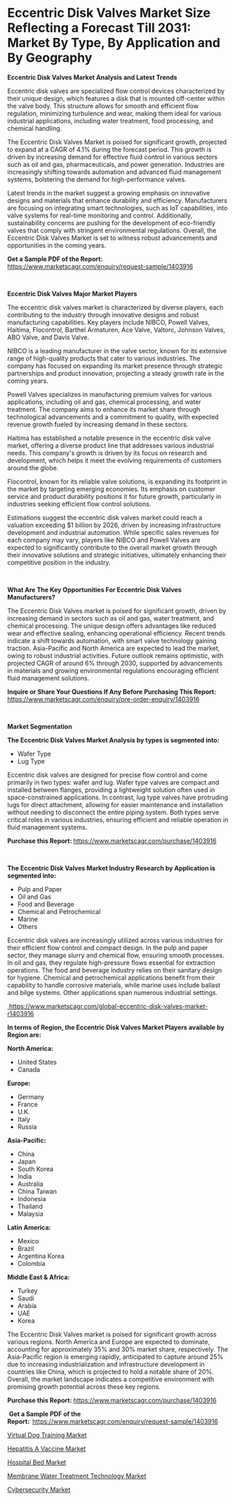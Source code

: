 <p><h1>Eccentric Disk Valves Market Size Reflecting a Forecast Till 2031: Market By Type, By Application and By Geography</h1></p><p><strong>Eccentric Disk Valves Market Analysis and Latest Trends</strong></p>
<p><p>Eccentric disk valves are specialized flow control devices characterized by their unique design, which features a disk that is mounted off-center within the valve body. This structure allows for smooth and efficient flow regulation, minimizing turbulence and wear, making them ideal for various industrial applications, including water treatment, food processing, and chemical handling.</p><p>The Eccentric Disk Valves Market is poised for significant growth, projected to expand at a CAGR of 4.1% during the forecast period. This growth is driven by increasing demand for effective fluid control in various sectors such as oil and gas, pharmaceuticals, and power generation. Industries are increasingly shifting towards automation and advanced fluid management systems, bolstering the demand for high-performance valves.</p><p>Latest trends in the market suggest a growing emphasis on innovative designs and materials that enhance durability and efficiency. Manufacturers are focusing on integrating smart technologies, such as IoT capabilities, into valve systems for real-time monitoring and control. Additionally, sustainability concerns are pushing for the development of eco-friendly valves that comply with stringent environmental regulations. Overall, the Eccentric Disk Valves Market is set to witness robust advancements and opportunities in the coming years.</p></p>
<p><strong>Get a Sample PDF of the Report:&nbsp;</strong> <a href="https://www.marketscagr.com/enquiry/request-sample/1403916?utm_campaign=1556&utm_medium=2&utm_source=Github&utm_content=ia&utm_term=23102024&utm_id=eccentric-disk-valves">https://www.marketscagr.com/enquiry/request-sample/1403916</a></p>
<p>&nbsp;</p>
<p><strong>Eccentric Disk Valves Major Market Players</strong></p>
<p><p>The eccentric disk valves market is characterized by diverse players, each contributing to the industry through innovative designs and robust manufacturing capabilities. Key players include NIBCO, Powell Valves, Haitima, Flocontrol, Barthel Armaturen, Ace Valve, Valtorc, Johnson Valves, ABO Valve, and Davis Valve.</p><p>NIBCO is a leading manufacturer in the valve sector, known for its extensive range of high-quality products that cater to various industries. The company has focused on expanding its market presence through strategic partnerships and product innovation, projecting a steady growth rate in the coming years.</p><p>Powell Valves specializes in manufacturing premium valves for various applications, including oil and gas, chemical processing, and water treatment. The company aims to enhance its market share through technological advancements and a commitment to quality, with expected revenue growth fueled by increasing demand in these sectors.</p><p>Haitima has established a notable presence in the eccentric disk valve market, offering a diverse product line that addresses various industrial needs. This company's growth is driven by its focus on research and development, which helps it meet the evolving requirements of customers around the globe.</p><p>Flocontrol, known for its reliable valve solutions, is expanding its footprint in the market by targeting emerging economies. Its emphasis on customer service and product durability positions it for future growth, particularly in industries seeking efficient flow control solutions.</p><p>Estimations suggest the eccentric disk valves market could reach a valuation exceeding $1 billion by 2026, driven by increasing infrastructure development and industrial automation. While specific sales revenues for each company may vary, players like NIBCO and Powell Valves are expected to significantly contribute to the overall market growth through their innovative solutions and strategic initiatives, ultimately enhancing their competitive position in the industry.</p></p>
<p>&nbsp;</p>
<p><strong>What Are The Key Opportunities For Eccentric Disk Valves Manufacturers?</strong></p>
<p><p>The Eccentric Disk Valves market is poised for significant growth, driven by increasing demand in sectors such as oil and gas, water treatment, and chemical processing. The unique design offers advantages like reduced wear and effective sealing, enhancing operational efficiency. Recent trends indicate a shift towards automation, with smart valve technology gaining traction. Asia-Pacific and North America are expected to lead the market, owing to robust industrial activities. Future outlook remains optimistic, with projected CAGR of around 6% through 2030, supported by advancements in materials and growing environmental regulations encouraging efficient fluid management solutions.</p></p>
<p><strong>Inquire or Share Your Questions If Any Before Purchasing This Report:</strong> <a href="https://www.marketscagr.com/enquiry/pre-order-enquiry/1403916?utm_campaign=1556&utm_medium=2&utm_source=Github&utm_content=ia&utm_term=23102024&utm_id=eccentric-disk-valves">https://www.marketscagr.com/enquiry/pre-order-enquiry/1403916</a></p>
<p>&nbsp;</p>
<p><strong>Market Segmentation</strong></p>
<p><strong>The Eccentric Disk Valves Market Analysis by types is segmented into:</strong></p>
<p><ul><li>Wafer Type</li><li>Lug Type</li></ul></p>
<p><p>Eccentric disk valves are designed for precise flow control and come primarily in two types: wafer and lug. Wafer type valves are compact and installed between flanges, providing a lightweight solution often used in space-constrained applications. In contrast, lug type valves have protruding lugs for direct attachment, allowing for easier maintenance and installation without needing to disconnect the entire piping system. Both types serve critical roles in various industries, ensuring efficient and reliable operation in fluid management systems.</p></p>
<p><strong>Purchase this Report:&nbsp;</strong><a href="https://www.marketscagr.com/purchase/1403916?utm_campaign=1556&utm_medium=2&utm_source=Github&utm_content=ia&utm_term=23102024&utm_id=eccentric-disk-valves">https://www.marketscagr.com/purchase/1403916</a></p>
<p>&nbsp;</p>
<p><strong>The Eccentric Disk Valves Market Industry Research by Application is segmented into:</strong></p>
<p><ul><li>Pulp and Paper</li><li>Oil and Gas</li><li>Food and Beverage</li><li>Chemical and Petrochemical</li><li>Marine</li><li>Others</li></ul></p>
<p><p>Eccentric disk valves are increasingly utilized across various industries for their efficient flow control and compact design. In the pulp and paper sector, they manage slurry and chemical flow, ensuring smooth processes. In oil and gas, they regulate high-pressure flows essential for extraction operations. The food and beverage industry relies on their sanitary design for hygiene. Chemical and petrochemical applications benefit from their capability to handle corrosive materials, while marine uses include ballast and bilge systems. Other applications span numerous industrial settings.</p></p>
<p><a href="https://www.marketscagr.com/global-eccentric-disk-valves-market-r1403916?utm_campaign=1556&utm_medium=2&utm_source=Github&utm_content=ia&utm_term=23102024&utm_id=eccentric-disk-valves">&nbsp;https://www.marketscagr.com/global-eccentric-disk-valves-market-r1403916</a></p>
<p><strong>In terms of Region, the Eccentric Disk Valves Market Players available by Region are:</strong></p>
<p>
    <p> <strong> North America: </strong>
        <ul>
            <li>United States</li>
            <li>Canada</li>
        </ul>
        </p> 
    <p> <strong> Europe: </strong>
        <ul>
            <li>Germany</li>
            <li>France</li>
            <li>U.K.</li>
            <li>Italy</li>
            <li>Russia</li>
        </ul>
        </p> 
    <p> <strong> Asia-Pacific: </strong>
        <ul>
            <li>China</li>
            <li>Japan</li>
            <li>South Korea</li>
            <li>India</li>
            <li>Australia</li>
            <li>China Taiwan</li>
            <li>Indonesia</li>
            <li>Thailand</li>
            <li>Malaysia</li>
        </ul>
        </p> 
    <p> <strong> Latin America: </strong>
        <ul>
            <li>Mexico</li>
            <li>Brazil</li>
            <li>Argentina Korea</li>
            <li>Colombia</li>
        </ul>
        </p> 
    <p> <strong> Middle East & Africa: </strong>
        <ul>
            <li>Turkey</li>
            <li>Saudi</li>
            <li>Arabia</li>
            <li>UAE</li>
            <li>Korea</li>
        </ul>
    </p>
    </p>
<p><p>The Eccentric Disk Valves market is poised for significant growth across various regions. North America and Europe are expected to dominate, accounting for approximately 35% and 30% market share, respectively. The Asia-Pacific region is emerging rapidly, anticipated to capture around 25% due to increasing industrialization and infrastructure development in countries like China, which is projected to hold a notable share of 20%. Overall, the market landscape indicates a competitive environment with promising growth potential across these key regions.</p></p>
<p><strong>Purchase this Report: </strong><a href="https://www.marketscagr.com/purchase/1403916?utm_campaign=1556&utm_medium=2&utm_source=Github&utm_content=ia&utm_term=23102024&utm_id=eccentric-disk-valves">https://www.marketscagr.com/purchase/1403916</a></p>
<p>&nbsp;<strong>Get a Sample PDF of the Report:&nbsp;&nbsp;</strong><a href="https://www.marketscagr.com/enquiry/request-sample/1403916?utm_campaign=1556&utm_medium=2&utm_source=Github&utm_content=ia&utm_term=23102024&utm_id=eccentric-disk-valves">https://www.marketscagr.com/enquiry/request-sample/1403916</a></p>
<p><strong></strong></p>
<p><p><a href="https://www.linkedin.com/pulse/strategic-market-insights-navigating-global-virtual-dog-training-56spc?utm_campaign=1556&utm_medium=2&utm_source=Github&utm_content=ia&utm_term=23102024&utm_id=eccentric-disk-valves">Virtual Dog Training Market</a></p><p><a href="https://www.linkedin.com/pulse/future-hepatitis-vaccine-market-global-forecast-trends-2024--ztaif?utm_campaign=1556&utm_medium=2&utm_source=Github&utm_content=ia&utm_term=23102024&utm_id=eccentric-disk-valves">Hepatitis A Vaccine Market</a></p><p><a href="https://www.linkedin.com/pulse/hospital-bed-market-size-type-product-global-industry-analysis-hwc5f?utm_campaign=1556&utm_medium=2&utm_source=Github&utm_content=ia&utm_term=23102024&utm_id=eccentric-disk-valves">Hospital Bed Market</a></p><p><a href="https://www.linkedin.com/pulse/membrane-water-treatment-technology-industry-insights-report-65b7c?utm_campaign=1556&utm_medium=2&utm_source=Github&utm_content=ia&utm_term=23102024&utm_id=eccentric-disk-valves">Membrane Water Treatment Technology Market</a></p><p><a href="https://www.linkedin.com/pulse/surfing-cybersecurity-wave-riding-market-currents-2031-ideauda-q0uff?utm_campaign=1556&utm_medium=2&utm_source=Github&utm_content=ia&utm_term=23102024&utm_id=eccentric-disk-valves">Cybersecurity Market</a></p></p>